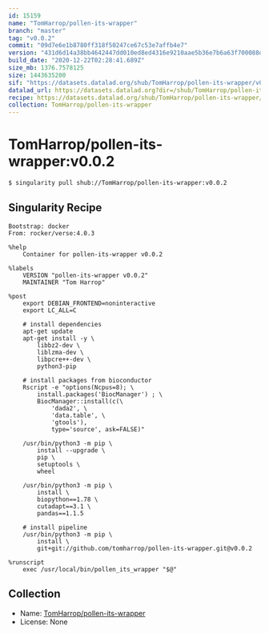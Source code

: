 ```yaml
---
id: 15159
name: "TomHarrop/pollen-its-wrapper"
branch: "master"
tag: "v0.0.2"
commit: "09d7e6e1b8780ff318f50247ce67c53e7affb4e7"
version: "431d6d14a38bb4642447dd010ed8ed4316e9210aae5b36e7b6a63f700088d51f"
build_date: "2020-12-22T02:28:41.689Z"
size_mb: 1376.7578125
size: 1443635200
sif: "https://datasets.datalad.org/shub/TomHarrop/pollen-its-wrapper/v0.0.2/2020-12-22-09d7e6e1-431d6d14/431d6d14a38bb4642447dd010ed8ed4316e9210aae5b36e7b6a63f700088d51f.sif"
datalad_url: https://datasets.datalad.org?dir=/shub/TomHarrop/pollen-its-wrapper/v0.0.2/2020-12-22-09d7e6e1-431d6d14/
recipe: https://datasets.datalad.org/shub/TomHarrop/pollen-its-wrapper/v0.0.2/2020-12-22-09d7e6e1-431d6d14/Singularity
collection: TomHarrop/pollen-its-wrapper
---
```


# TomHarrop/pollen-its-wrapper:v0.0.2

```bash
$ singularity pull shub://TomHarrop/pollen-its-wrapper:v0.0.2
```

## Singularity Recipe

```singularity
Bootstrap: docker
From: rocker/verse:4.0.3

%help
    Container for pollen-its-wrapper v0.0.2

%labels
    VERSION "pollen-its-wrapper v0.0.2"
    MAINTAINER "Tom Harrop"

%post
    export DEBIAN_FRONTEND=noninteractive
    export LC_ALL=C

    # install dependencies
    apt-get update
    apt-get install -y \
        libbz2-dev \
        liblzma-dev \
        libpcre++-dev \
        python3-pip

    # install packages from bioconductor
    Rscript -e "options(Ncpus=8); \
        install.packages('BiocManager') ; \
        BiocManager::install(c(\
            'dada2', \
            'data.table', \
            'gtools'), 
            type='source', ask=FALSE)"

    /usr/bin/python3 -m pip \
        install --upgrade \
        pip \
        setuptools \
        wheel

    /usr/bin/python3 -m pip \
        install \
    	biopython==1.78 \
        cutadapt==3.1 \
        pandas==1.1.5

    # install pipeline
    /usr/bin/python3 -m pip \
        install \
        git+git://github.com/tomharrop/pollen-its-wrapper.git@v0.0.2

%runscript
    exec /usr/local/bin/pollen_its_wrapper "$@"
```

## Collection

 - Name: [TomHarrop/pollen-its-wrapper](https://github.com/TomHarrop/pollen-its-wrapper)
 - License: None

